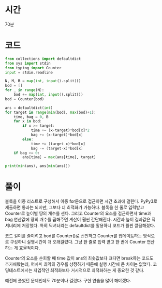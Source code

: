 # 시간
70분
# 코드
```python
from collections import defaultdict
from sys import stdin
from typing import Counter
input = stdin.readline

N, M, B = map(int, input().split())
bod = []
for _ in range(N):
    bod += map(int, input().split())
bod = Counter(bod)

ans = defaultdict(int)
for target in range(min(bod), max(bod)+1):
    time, bag = 0, B
    for x in bod:
        if x >= target:
            time += (x-target)*bod[x]*2
            bag += (x-target)*bod[x]
        else:
            time += (target-x)*bod[x]
            bag -= (target-x)*bod[x]
    if bag >= 0:
        ans[time] = max(ans[time], target)

print(min(ans), ans[min(ans)])
```
# 풀이
블록을 이중 리스트로 구성해서 이중 for문으로 접근하면 시간 초과에 걸린다. PyPy3로 제출하면 통과는 되지만, 그보다 더 최적화가 가능하다. 블록을 한 줄로 입력받고 Counter로 높이별 땅의 개수를 센다. 그리고 Counter의 요소를 접근하면서 time과 bag 연산값에 땅의 개수를 곱해주면 계산이 훨씬 간단해진다. 시간과 높이 결과값은 딕셔너리에 저장했다. 특히 딕셔너리는 defaultdict를 활용하니 코드가 훨씬 깔끔해졌다.

코드 길이를 줄이려고 bod를 Counter()로 선언하고 Counter를 업데이트하는 방식으로 구성하니 실행시간이 더 오래걸렸다. 그냥 한 줄로 입력 받고 한 번에 Counter 연산하는 게 효율적이다.

Counter의 요소를 순회할 때 time 값이 ans의 최솟값보다 크다면 break하는 코드도 추가해봤는데, 어차피 최악의 경우를 상정하기 때문에 실행 시간에 큰 차이는 없었다. 코딩테스트에서는 지엽적인 최적화보다 거시적으로 최적화하는 게 중요한 것 같다.

예전에 풀었던 문제인데도 70분이나 걸렸다. 구현 연습을 많이 해야겠다.